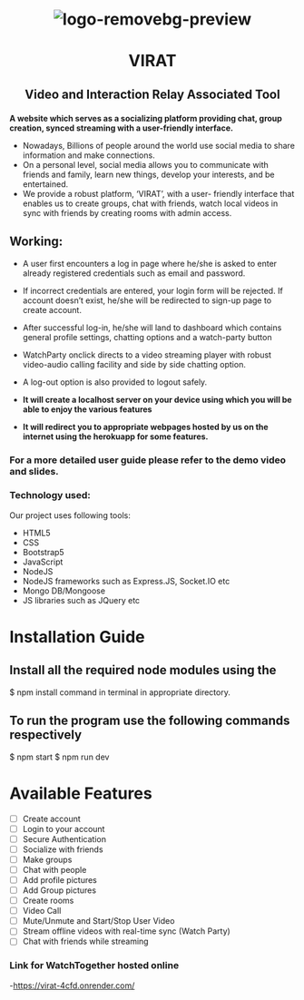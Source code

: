 # <p align="center"> ![logo-removebg-preview](https://github.com/Adity7/Sync.It/assets/58148990/6b27bd92-11eb-4f72-821a-adfac5b70e91)</p>
# <p align="center"> VIRAT </p>
##  <p align="center"> Video and Interaction Relay Associated Tool </p>
**A website which serves as a socializing platform providing chat, group creation, synced streaming with a user-friendly interface.**
- Nowadays, Billions of people around the world use social media to share information and make connections.
- On a personal level, social media allows you to communicate with friends and family, learn new things, develop your interests, and be entertained.
- We provide a robust platform, ‘VIRAT’, with a user- friendly interface that enables us to create groups, chat with friends, watch local videos in sync with friends by creating rooms with admin access.

## Working:
- A user first encounters a log in page where he/she is asked to enter already registered credentials such as email and password.
- If incorrect credentials are entered, your login form will be rejected. If account doesn’t exist, he/she will be redirected to sign-up page to create account.
- After successful log-in, he/she will land to dashboard which contains general profile settings, chatting options and a watch-party button
- WatchParty onclick directs to a video streaming player with robust video-audio calling facility and side by side chatting option.
- A log-out option is also provided to logout safely.
  
- **It will create a localhost server on your device using which you will be able to enjoy the various features**
- **It will redirect you to appropriate webpages hosted by us on the internet using the herokuapp for some features.**
  
### For a more detailed user guide please refer to the demo video and slides. ###


### Technology used: ###
Our project uses following tools:
- HTML5
- CSS
- Bootstrap5
- JavaScript
- NodeJS
- NodeJS frameworks such as Express.JS, Socket.IO etc
- Mongo DB/Mongoose
- JS libraries such as JQuery etc

# Installation Guide
## Install all the required node modules using the
$ npm install
command in terminal in appropriate directory.
## To run the program use the following commands respectively
$ npm start
$ npm run dev 
# Available Features
- [ ] Create account
- [ ] Login to your account
- [ ] Secure Authentication 
- [ ] Socialize with friends
- [ ] Make groups
- [ ] Chat with people
- [ ] Add profile pictures
- [ ] Add Group pictures
- [ ] Create rooms
- [ ] Video Call
- [ ] Mute/Unmute and Start/Stop User Video
- [ ] Stream offline videos with real-time sync (Watch Party)
- [ ] Chat with friends while streaming

### Link for WatchTogether hosted online
-https://virat-4cfd.onrender.com/

